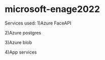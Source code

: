 # microsoft-enage2022

Services used:
1)Azure FaceAPI

2)Azure postgres

3)Azure blob

4)App services
